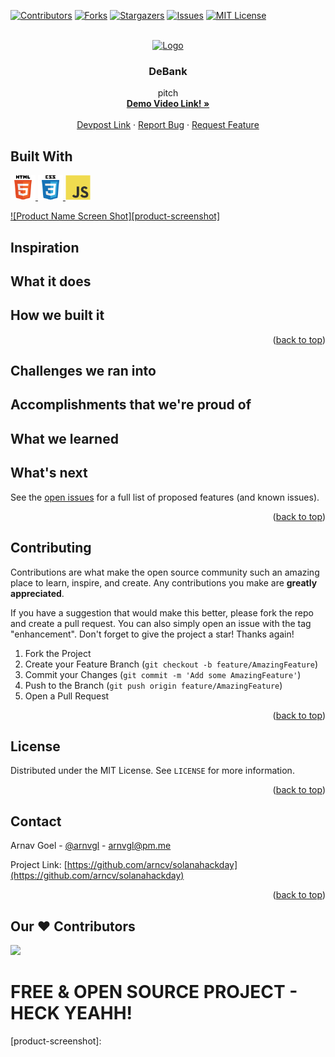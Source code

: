 
<!-- PROJECT SHIELDS -->
<!--
*** I'm using markdown "reference style" links for readability.
*** Reference links are enclosed in brackets [ ] instead of parentheses ( ).
*** See the bottom of this document for the declaration of the reference variables
*** for contributors-url, forks-url, etc. This is an optional, concise syntax you may use.
*** https://www.markdownguide.org/basic-syntax/#reference-style-links
-->
[![Contributors][contributors-shield]][contributors-url]
[![Forks][forks-shield]][forks-url]
[![Stargazers][stars-shield]][stars-url]
[![Issues][issues-shield]][issues-url]
[![MIT License][license-shield]][license-url]




<!-- PROJECT LOGO -->
<br />
<div align="center">
  <a href="https://github.com/arncv/solanahackday">
    <img src="logoo.png" alt="Logo" width="300" height="240">
  </a>

<h3 align="center">DeBank</h3>

  <p align="center">
     pitch
    <br />
    <a href=""><strong>Demo Video Link! »</strong></a>
    <br />
    <br />
    <a href="https://devpost.com/software/solanahackday">Devpost Link</a>
    ·
    <a href="https://github.com/arncv/solanahackday/issues">Report Bug</a>
    ·
    <a href="https://github.com/arncv/solanahackday/issues">Request Feature</a>
  </p>
</div>





## Built With

<a href="https://www.w3.org/html/" target="_blank" rel="noreferrer"> <img src="https://raw.githubusercontent.com/devicons/devicon/master/icons/html5/html5-original-wordmark.svg" alt="html5" width="40" height="40"/>  </a> 
<a href="https://www.w3schools.com/css/" target="_blank" rel="noreferrer"> <img src="https://raw.githubusercontent.com/devicons/devicon/master/icons/css3/css3-original-wordmark.svg" alt="css3" width="40" height="40"/> </a> 
<a href="https://developer.mozilla.org/en-US/docs/Web/JavaScript" target="_blank" rel="noreferrer"> <img src="https://raw.githubusercontent.com/devicons/devicon/master/icons/javascript/javascript-original.svg" alt="javascript" width="40" height="40"/> </a>



[![Product Name Screen Shot][product-screenshot]](https://example.com)



## Inspiration
 
 

## What it does





## How we built it
 

<p align="right">(<a href="#readme-top">back to top</a>)</p>

## Challenges we ran into

 

## Accomplishments that we're proud of

 
 

## What we learned



## What's next 
 


See the [open issues](https://github.com/arncv/solanahackday/issues) for a full list of proposed features (and known issues).

<p align="right">(<a href="#readme-top">back to top</a>)</p>



<!-- CONTRIBUTING -->
## Contributing

Contributions are what make the open source community such an amazing place to learn, inspire, and create. Any contributions you make are **greatly appreciated**.

If you have a suggestion that would make this better, please fork the repo and create a pull request. You can also simply open an issue with the tag "enhancement".
Don't forget to give the project a star! Thanks again!

1. Fork the Project
2. Create your Feature Branch (`git checkout -b feature/AmazingFeature`)
3. Commit your Changes (`git commit -m 'Add some AmazingFeature'`)
4. Push to the Branch (`git push origin feature/AmazingFeature`)
5. Open a Pull Request

<p align="right">(<a href="#readme-top">back to top</a>)</p>



<!-- LICENSE -->
## License

Distributed under the MIT License. See `LICENSE` for more information.

<p align="right">(<a href="#readme-top">back to top</a>)</p>



<!-- CONTACT -->
## Contact

Arnav Goel  - [@arnvgl](https://twitter.com/arnvgl) - arnvgl@pm.me

Project Link: [https://github.com/arncv/solanahackday](https://github.com/arncv/solanahackday)

<p align="right">(<a href="#readme-top">back to top</a>)</p>



## Our ♥️ Contributors

<a href="https://github.com/refinedev/refine/graphs/contributors">
  <img src="https://contrib.rocks/image?repo=arncv/solanahackday" />
</a>








# FREE & OPEN SOURCE PROJECT - HECK YEAHH!


<!-- MARKDOWN LINKS & IMAGES -->
<!-- https://www.markdownguide.org/basic-syntax/#reference-style-links -->
[contributors-shield]: https://img.shields.io/github/contributors/arncv/solanahackday.svg?style=for-the-badge
[contributors-url]: https://github.com/arncv/solanahackday/graphs/contributors
[forks-shield]: https://img.shields.io/github/forks/arncv/solanahackday.svg?style=for-the-badge
[forks-url]: https://github.com/arncv/solanahackday/network/members
[stars-shield]: https://img.shields.io/github/stars/arncv/solanahackday.svg?style=for-the-badge
[stars-url]:https://github.com/arncv/solanahackday/stargazers
[issues-shield]: https://img.shields.io/github/issues/arncv/solanahackday.svg?style=for-the-badge
[issues-url]: https://github.com/arncv/solanahackday/issues
[license-shield]: https://img.shields.io/github/license/arncv/solanahackday.svg?style=for-the-badge
[license-url]: https://github.com/arncv/solanahackday/blob/master/LICENSE

[product-screenshot]: 
